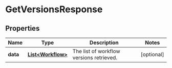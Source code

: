 

# GetVersionsResponse


## Properties

| Name | Type | Description | Notes |
|------------ | ------------- | ------------- | -------------|
|**data** | [**List&lt;Workflow&gt;**](Workflow.md) | The list of workflow versions retrieved.   |  [optional] |



